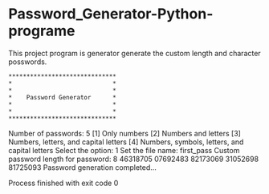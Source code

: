 # Password_Generator-Python-programe
This project program is generator generate the custom length and character posswords.


    ******************************
    *                            *
    *                            *
    *    Password Generator      *
    *                            *
    *                            *
    ******************************
    
Number of passwords: 5
[1] Only numbers
[2] Numbers and letters
[3] Numbers, letters, and capital letters
[4] Numbers, symbols, letters, and capital letters
Select the option: 1
Set the file name: first_pass
Custom password length for password: 8
46318705
07692483
82173069
31052698
81725093
Password generation completed...

Process finished with exit code 0
